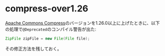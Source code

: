 # compress-over1.26
[Apache Commons Compress](https://github.com/apache/commons-compress)のバージョンを1.26.0以上に上げたときに、以下の処理で`@Deprecated`のコンパイル警告が出た:

```java
ZipFile zipFile = new File(File file);
```

その修正方法を残しておく。
